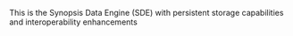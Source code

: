 This is the Synopsis Data Engine (SDE) with persistent storage capabilities and interoperability enhancements
